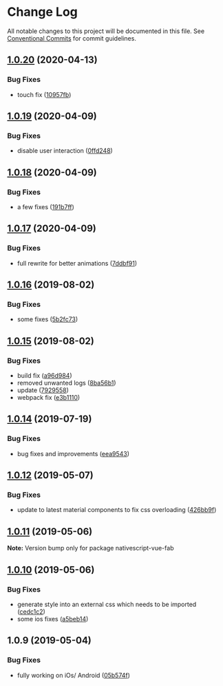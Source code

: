 # Change Log

All notable changes to this project will be documented in this file.
See [Conventional Commits](https://conventionalcommits.org) for commit guidelines.

## [1.0.20](https://github.com/Akylas/nativescript-vue-fab/compare/v1.0.19...v1.0.20) (2020-04-13)


### Bug Fixes

* touch fix ([10957fb](https://github.com/Akylas/nativescript-vue-fab/commit/10957fb))





## [1.0.19](https://github.com/Akylas/nativescript-vue-fab/compare/v1.0.18...v1.0.19) (2020-04-09)


### Bug Fixes

* disable user interaction ([0ffd248](https://github.com/Akylas/nativescript-vue-fab/commit/0ffd248))





## [1.0.18](https://github.com/Akylas/nativescript-vue-fab/compare/v1.0.17...v1.0.18) (2020-04-09)


### Bug Fixes

* a few fixes ([191b7ff](https://github.com/Akylas/nativescript-vue-fab/commit/191b7ff))





## [1.0.17](https://github.com/Akylas/nativescript-vue-fab/compare/v1.0.16...v1.0.17) (2020-04-09)


### Bug Fixes

* full rewrite for better animations ([7ddbf91](https://github.com/Akylas/nativescript-vue-fab/commit/7ddbf91))





## [1.0.16](https://github.com/Akylas/nativescript-vue-fab/compare/v1.0.15...v1.0.16) (2019-08-02)


### Bug Fixes

* some fixes ([5b2fc73](https://github.com/Akylas/nativescript-vue-fab/commit/5b2fc73))





## [1.0.15](https://github.com/Akylas/nativescript-vue-fab/compare/v1.0.14...v1.0.15) (2019-08-02)


### Bug Fixes

* build fix ([a96d984](https://github.com/Akylas/nativescript-vue-fab/commit/a96d984))
* removed unwanted logs ([8ba56b1](https://github.com/Akylas/nativescript-vue-fab/commit/8ba56b1))
* update ([7929558](https://github.com/Akylas/nativescript-vue-fab/commit/7929558))
* webpack fix ([e3b1110](https://github.com/Akylas/nativescript-vue-fab/commit/e3b1110))





## [1.0.14](https://github.com/Akylas/nativescript-vue-fab/compare/v1.0.12...v1.0.14) (2019-07-19)


### Bug Fixes

* bug fixes and improvements ([eea9543](https://github.com/Akylas/nativescript-vue-fab/commit/eea9543))





## [1.0.12](https://github.com/Akylas/nativescript-vue-fab/compare/v1.0.11...v1.0.12) (2019-05-07)


### Bug Fixes

* update to latest material components to fix css overloading ([426bb9f](https://github.com/Akylas/nativescript-vue-fab/commit/426bb9f))





## [1.0.11](https://github.com/Akylas/nativescript-vue-fab/compare/v1.0.10...v1.0.11) (2019-05-06)

**Note:** Version bump only for package nativescript-vue-fab





## [1.0.10](https://github.com/Akylas/nativescript-vue-fab/compare/v1.0.9...v1.0.10) (2019-05-06)


### Bug Fixes

* generate style into an external css which needs to be imported ([cedc1c2](https://github.com/Akylas/nativescript-vue-fab/commit/cedc1c2))
* some ios fixes ([a5beb14](https://github.com/Akylas/nativescript-vue-fab/commit/a5beb14))





## 1.0.9 (2019-05-04)


### Bug Fixes

* fully working on iOs/ Android ([05b574f](https://github.com/Akylas/nativescript-vue-fab/commit/05b574f))
